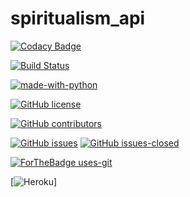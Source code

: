 # spiritualism_api

[![Codacy Badge](https://app.codacy.com/project/badge/Grade/61649572d5ae40c38400349e48eb7a4e)](https://www.codacy.com/manual/quantumofhope/spiritualism_api?utm_source=github.com&amp;utm_medium=referral&amp;utm_content=quantumofhope/spiritualism_api&amp;utm_campaign=Badge_Grade)

[![Build Status](https://travis-ci.org/quantumofhope/spiritualism_api.svg?branch=master)](https://travis-ci.org/quantumofhope/spiritualism_api)

[![made-with-python](https://img.shields.io/badge/Made%20with-Python-1f425f.svg)](https://www.python.org/)

[![GitHub license](https://img.shields.io/github/license/quantumofhope/spiritualism_api.svg)](https://github.com/quantumofhope/spiritualism_apis/blob/master/LICENSE)


[![GitHub contributors](https://img.shields.io/github/contributors/quantumofhope/spiritualism_api.svg)](https://GitHub.com/quantumofhope/spiritualism_apis/graphs/contributors/)

[![GitHub issues](https://img.shields.io/github/issues/quantumofhope/spiritualism_api.svg)](https://GitHub.com/quantumofhope/spiritualism_api/issues/)
[![GitHub issues-closed](https://img.shields.io/github/issues-closed/quantumofhope/spiritualism_api.svg)](https://GitHub.com/quantumofhope/spiritualism_api/issues?q=is%3Aissue+is%3Aclosed)

[![ForTheBadge uses-git](http://ForTheBadge.com/images/badges/uses-git.svg)](https://GitHub.com/)

[![Heroku](https://heroku-badge.herokuapp.com/?app=heroku-badge)]
